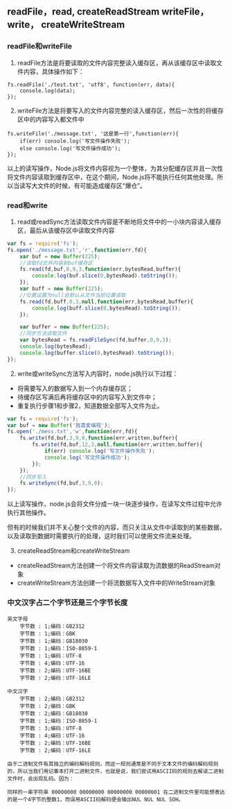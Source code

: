 ## readFile，read, createReadStream writeFile，write， createWriteStream

### readFile和writeFile
1. readFile方法是将要读取的文件内容完整读入缓存区，再从该缓存区中读取文件内容，具体操作如下：
```
fs.readFile('./test.txt', 'utf8', function(err, data){
    console.log(data);  
});
```
2. writeFile方法是将要写入的文件内容完整的读入缓存区，然后一次性的将缓存区中的内容写入都文件中
```
fs.writeFile('./message.txt', '这是第一行',function(err){
    if(err) console.log('写文件操作失败');
    else console.log('写文件操作成功');
});
```
以上的读写操作，Node.js将文件内容视为一个整体，为其分配缓存区并且一次性将文件内容读取到缓存区中，在这个期间，Node.js将不能执行任何其他处理。所以当读写大文件的时候，有可能造成缓存区“爆仓”。

### read和write
1. read或readSync方法读取文件内容是不断地将文件中的一小块内容读入缓存区，最后从该缓存区中读取文件内容
```js
var fs = require('fs');
fs.open('./message.txt','r',function(err,fd){
    var buf = new Buffer(225);
    //读取fd文件内容到buf缓存区
    fs.read(fd,buf,0,9,3,function(err,bytesRead,buffer){
        console.log(buf.slice(0,bytesRead).toString());
    }); 
    var buff = new Buffer(225);
    //位置设置为null会默认从文件当前位置读取
    fs.read(fd,buff,0,3,null,function(err,bytesRead,buffer){
        console.log(buff.slice(0,bytesRead).toString());
    });

    var buffer = new Buffer(225);
    //同步方法读取文件
    var bytesRead = fs.readFileSync(fd,buffer,0,9,3);
    console.log(bytesRead);
    console.log(buffer.slice(0,bytesRead).toString());
});
```
2. write或writeSync方法写入内容时，node.js执行以下过程：
* 将需要写入的数据写入到一个内存缓存区；
* 待缓存区写满后再将缓存区中的内容写入到文件中；
* 重复执行步骤1和步骤2，知道数据全部写入文件为止。
```js
var fs = require('fs');
var buf = new Buffer('我喜爱编程');
fs.open('./mess.txt','w',function(err,fd){
    fs.write(fd,buf,3,9,0,function(err,written,buffer){
        fs.write(fd,buf,12,3,null,function(err,written,buffer){
            if(err) console.log('写文件操作失败');
            console.log('写文件操作成功');
        });
    });
    //同步写入
    fs.writeSync(fd,buf,3,9,0);
});
```
以上读写操作，node.js会将文件分成一块一块逐步操作，在读写文件过程中允许执行其他操作。

但有的时候我们并不关心整个文件的内容，而只关注从文件中读取到的某些数据，以及读取到数据时需要执行的处理，这时我们可以使用文件流来处理。

3. createReadStream和createWriteStream
* createReadStream方法创建一个将文件内容读取为流数据的ReadStream对象
* createWriteStream方法创建一个将流数据写入文件中的WriteStream对象

### 中文汉字占二个字节还是三个字节长度
    英文字母
        字节数 : 1;编码：GB2312
        字节数 : 1;编码：GBK
        字节数 : 1;编码：GB18030
        字节数 : 1;编码：ISO-8859-1
        字节数 : 1;编码：UTF-8
        字节数 : 4;编码：UTF-16
        字节数 : 2;编码：UTF-16BE
        字节数 : 2;编码：UTF-16LE

    中文汉字
        字节数 : 2;编码：GB2312
        字节数 : 2;编码：GBK
        字节数 : 2;编码：GB18030
        字节数 : 1;编码：ISO-8859-1
        字节数 : 3;编码：UTF-8
        字节数 : 4;编码：UTF-16
        字节数 : 2;编码：UTF-16BE
        字节数 : 2;编码：UTF-16LE

    由于二进制文件有其独立的编码解码规则，而这一规则通常是不同于文本文件的编码解码规则的，所以当我们用记事本打开二进制文件，也就是说，我们尝试用ASCII码的规则去解读二进制文件时，会出现乱码。因为：

    同样的一串字符串 00000000 00000000 00000000 00000001 在二进制文件里可能想表达的是一个4字节的整数1，而误用ASCII码解码便会输出NUL NUL NUL SOH。
